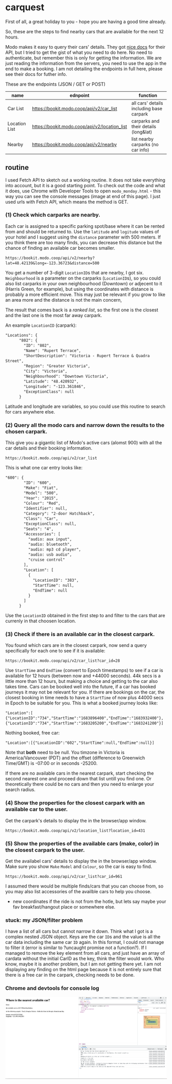# carquest
First of all, a great holiday to you - hope you are having a good time already.

So, these are the steps to find nearby cars that are available for the next 12 hours.

Modo makes it easy to query their cars' details. They got [nice docs](https://bookit.modo.coop/api/v2#car_list) for their API, but I tried to get the gist of what you need to do here. No need to authenticate, but remember this is only for getting the information. We are just reading the information from the servers, you need to use the app in the end to make a booking. I am not detailing the endpoints in full here, please see their docs for futher info.

These are the endpoints (JSON / GET or POST) 

|  name |  ednpoint |  function |
|---|---|---|
|  Car List | https://bookit.modo.coop/api/v2/car_list |  all cars' details including base carpark|
|  Location List | https://bookit.modo.coop/api/v2/location_list  |  carparks and their details (long&lat)|
|  Nearby | https://bookit.modo.coop/api/v2/nearby  | list nearby carparks (no car info)|

## routine

I used Fetch API to sketch out a working routine. It does not take everything into account, but it is a good starting point. To check out the code and what it does, use Chrome with Developer Tools to open `modo_monday.html` - this way you can see the console messages (image at end of this page). I just used urls with Fetch API, which means the method is GET. 

### (1) Check which carparks are nearby. 
Each car is assigned to a specific parking spot/base where it can be rented from and should be returned to. Use the `latitude` and `logitude` values of your hotel and I suggest using the `distance` parameter with 500 meters. If you think there are too many finds, you can decrease this distance but the chance of finding an available car becomes smaller.
```
https://bookit.modo.coop/api/v2/nearby?lat=48.42139&long=-123.36723&distance=500
```
You get a number of 3-digit `LocationID`s that are nearby, I got six. 
`Neighbourhood` is a parameter on the carparks (`LocationID`s), so you could also list carparks in your own neighbourhood (Downtown) or adjecent to it (Harris Green, for example), but using the coordinates with distance is probably a more efficient move. This may just be relevant if you grow to like an area more and the distance is not the main concern,

The result that comes back is a *ranked list*, so the first one is the closest and the last one is the most far away carpark.  

An example `LocationID` (carpark):

```
"Locations": {
      "802": {
        "ID": "802",
        "Name": "Rupert Terrace",
        "ShortDescription": "Victoria - Rupert Terrace & Quadra Street",
        "Region": "Greater Victoria",
        "City": "Victoria",
        "Neighbourhood": "Downtown Victoria",
        "Latitude": "48.420932",
        "Longitude": "-123.361846",
        "ExceptionClass": null
      }
```
Latitude and longitude are variables, so you could use this routine to search for cars anywhere else.
### (2) Query all the modo cars and narrow down the results to the chosen carpark. 
This give you a gigantic list of Modo's active cars (alomst 900) with all the car details and their booking information.
```
https://bookit.modo.coop/api/v2/car_list
```
This is what one car entry looks like:
```
"600": {
        "ID": "600",
        "Make": "Fiat",
        "Model": "500",
        "Year": "2015",
        "Colour": "Red",
        "Identifier": null,
        "Category": "2-door Hatchback",
        "Class": "Car",
        "ExceptionClass": null,
        "Seats": "4",
        "Accessories": [
          "audio: aux input",
          "audio: bluetooth",
          "audio: mp3 cd player",
          "audio: usb audio",
          "cruise control"
        ],
        "Location": [
          {
            "LocationID": "383",
            "StartTime": null,
            "EndTime": null
          }
        ]
      }
```
Use the `LocationID` obtained in the first step to and filter to the cars that are currenly in that choosen location. 
### (3) Check if there is an available car in the closest carpark.
You found which cars are in the closest carpark, now send a query specifically for each one to see if it is available:
```
https://bookit.modo.coop/api/v2/car_list?car_id=28
```
Use `StartTime` and `EndTime` (convert to Epoch timestamps) to see if a car is available for 12 hours (between now and +44000 seconds). 44k secs is a little more than 12 hours, but making a choice and getting to the car also takes time. Cars can be booked well into the future, if a car has booked journeys it may not be relevant for you. If there are bookings on the car, the closest booking in time needs to have a `StartTime` of now plus 44000 secs in Epoch to be suitable for you. This is what a booked journey looks like:
```
"Location":[
{"LocationID":"734","StartTime":"1683896400","EndTime":"1683932400"},
{"LocationID":"734","StartTime":"1683205200","EndTime":"1683241200"}]
```
Nothing booked, free car:
```
"Location":[{"LocationID":"602","StartTime":null,"EndTime":null}]
```
Note that **both** need to be null. You timzone in Victoria is America/Vancouver (PDT) and the offset (difference to Greenwich Time/GMT) is -07:00 or in seconds -25200.

If there are no available cars in the nearest carpark, start checking the second nearest one and proceed down that list untill you find one. Or theoretically there could be no cars and then you need to enlarge your search radius.

### (4) Show the properties for the closest carpark with an available car to the user.
Get the carpark's details to display the in the browser/app window.
```
https://bookit.modo.coop/api/v2/location_list?location_id=431
```
### (5) Show the properties of the available cars (make, color) in the closest carpark to the user.
Get the availabel cars' details to display the in the browser/app window. Make sure you show `Make` `Model` and `Colour`, so the car is easy to find.
```
https://bookit.modo.coop/api/v2/car_list?car_id=961
```
I assumed there would be multiple finds/cars that you can choose from, so you may also list accessories of the availble cars to help you choose.

- new coordinates if the ride is not from the hotle, but lets say maybe your fav breakfast/hangout place or somewhere else.

### stuck: my JSON/filter problem

I have a list of all cars but cannot narrow it down. Think what I got is a complex nested JSON object. Keys are the car `ID`s and the value is all the car data including the same car `ID` again. In this format, I could not manage to filter it (error is similar to ?uncaught promise not a function?). If I managed to remove the key element from all cars, and just have an array of cardata without the initial CarID as the key, think the filter would work. Who know, maybe it is another problem, but I am not getting there yet. I am not displaying any finding on the html page because it is not entirely sure that there is a free car in the carpark, checking needs to be done.

### Chrome and devtools for console log
![Chrome and devtools](chrome_devtool.png "Chrome and devtools")
